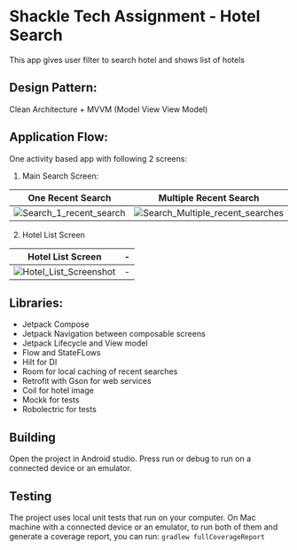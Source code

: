 # Shackle Tech Assignment - Hotel Search
This app gives user filter to search hotel and shows list of hotels

## Design Pattern:
Clean Architecture + MVVM (Model View View Model)

## Application Flow:
One activity based app with following 2 screens:

1. Main Search Screen:

| One Recent Search | Multiple Recent Search |
| :----: | :----: |
![Search_1_recent_search](https://github.com/Shackle-Group/android-test-assignment/assets/47480605/4b1d707f-6e0f-4719-baa8-20a71a011e96) | ![Search_Multiple_recent_searches](https://github.com/Shackle-Group/android-test-assignment/assets/47480605/767ce49a-aa21-41b4-8c69-20107e1c540b)
2. Hotel List Screen

| Hotel List Screen | - |
| :----: | :----: |
![Hotel_List_Screenshot](https://github.com/Shackle-Group/android-test-assignment/assets/47480605/b9da2b4d-419c-493c-aeaf-621c25278faa) | -



## Libraries:
- Jetpack Compose
- Jetpack Navigation between composable screens
- Jetpack Lifecycle and View model
- Flow and StateFLows
- Hilt for DI
- Room for local caching of recent searches
- Retrofit with Gson for web services
- Coil for hotel image
- Mockk for tests
- Robolectric for tests

## Building
Open the project in Android studio. Press run or debug to run on a connected device or an emulator.

## Testing
The project uses local unit tests that run on your computer. On Mac machine with a connected device or an emulator, to run both of them and generate a coverage report, you can run:
```gradlew fullCoverageReport```